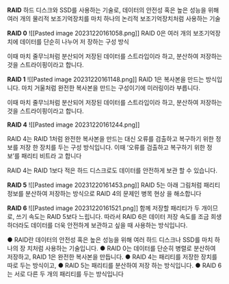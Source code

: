 **RAID**
하드 디스크와 SSD를 사용하는 기술로, 데이터의 안전성 혹은 높은 성능을 위해 여러 개의 물리적 보조기억장치를 마치 하나의 논리적 보조기억장치처럼 사용하는 기술

**RAID 0**
![[Pasted image 20231220161058.png]]
RAID 0은 여러 개의 보조기억장치에 데이터를 단순히 나누어 저 장하는 구성 방식

이때 마치 줄무늬처럼 분산되어 저장된 데이터를 스트라입이라 하고, 분산하여 저장하는 것을 스트라이핑이라고 합니다.

**RAID 1**
![[Pasted image 20231220161148.png]]
RAID 1은 복사본을 만드는 방식입니다. 마치 거울처럼 완전한 복사본을 만드는 구성이기에 미러링이라 부릅니다.

이때 마치 줄무늬처럼 분산되어 저장된 데이터를 스트라입이라 하고, 분산하여 저장하는 것을 스트라이핑이라고 합니다.

**RAID 4**
![[Pasted image 20231220161244.png]]

RAID 4는 RAID 1처럼 완전한 복사본을 만드는 대신 오류를 검출하고 복구하기 위한 정보를 저장 한 장치를 두는 구성 방식입니다. 이때 ‘오류를 검출하고 복구하기 위한 정보’를 패리티 비트라 고 합니다

RAID 4는 RAID 1보다 적은 하드 디스크로도 데이터를 안전하게 보관 할 수 있습니다.

**RAID 5**
![[Pasted image 20231220161453.png]]
RAID 5는 아래 그림처럼 패리티 정보를 분산하여 저장하는 방식으로 RAID 4의 문제인 병목 현상 을 해소합니다


**RAID 6**
![[Pasted image 20231220161521.png]]
함께 저장할 패리티가 두 개이므로, 쓰기 속도는 RAID 5보다 느립니다. 따라서 RAID 6은 데이터 저장 속도를 조금 희생하더라도 데이터를 더욱 안전하게 보관하고 싶을 때 사용하는 방식입니다.





● RAID란 데이터의 안전성 혹은 높은 성능을 위해 여러 하드 디스크나 SSD를 마치 하나의 장 치처럼 사용하는 기술입니다. 
● RAID 0는 데이터를 단순히 병렬로 분산하여 저장하고,         RAID 1은 완전한 복사본을 만듭니다. 
● RAID 4는 패리티를 저장한 장치를 따로 두는 방식이고, 
● RAID 5는 패리티를 분산하여 저장 하는 방식입니다. 
● RAID 6는 서로 다른 두 개의 패리티를 두는 방식입니다